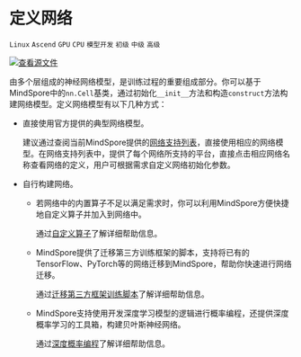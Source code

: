 # 定义网络

`Linux` `Ascend` `GPU` `CPU` `模型开发` `初级` `中级` `高级`

[![查看源文件](../_static/logo_source.png)](https://gitee.com/mindspore/docs/blob/r1.1/tutorials/training/source_zh_cn/use/defining_the_network.md)

由多个层组成的神经网络模型，是训练过程的重要组成部分。你可以基于MindSpore中的`nn.Cell`基类，通过初始化`__init__`方法和构造`construct`方法构建网络模型。定义网络模型有以下几种方式：

- 直接使用官方提供的典型网络模型。

  建议通过查阅当前MindSpore提供的[网络支持列表](https://www.mindspore.cn/doc/note/zh-CN/r1.1/network_list_ms.html)，直接使用相应的网络模型。在网络支持列表中，提供了每个网络所支持的平台，直接点击相应网络名称查看网络的定义，用户可根据需求自定义网络初始化参数。

- 自行构建网络。

    - 若网络中的内置算子不足以满足需求时，你可以利用MindSpore方便快捷地自定义算子并加入到网络中。

      通过[自定义算子](https://www.mindspore.cn/tutorial/training/zh-CN/r1.1/advanced_use/custom_operator.html)了解详细帮助信息。

    - MindSpore提供了迁移第三方训练框架的脚本，支持将已有的TensorFlow、PyTorch等的网络迁移到MindSpore，帮助你快速进行网络迁移。

      通过[迁移第三方框架训练脚本](https://www.mindspore.cn/tutorial/training/zh-CN/r1.1/advanced_use/migrate_script.html)了解详细帮助信息。

    - MindSpore支持使用开发深度学习模型的逻辑进行概率编程，还提供深度概率学习的工具箱，构建贝叶斯神经网络。

      通过[深度概率编程](https://www.mindspore.cn/tutorial/training/zh-CN/r1.1/advanced_use/apply_deep_probability_programming.html)了解详细帮助信息。
